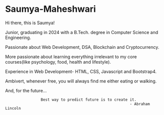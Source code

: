 # Saumya-Maheshwari
Hi there, this is Saumya!

Junior, graduating in 2024 with a B.Tech. degree in Computer Science and Engineering.

Passionate about Web Development, DSA, Blockchain and Cryptocurrency.

More passionate about learning everything irrelevant to my core courses(like psychology, food, health and lifestyle).

Experience in Web Development- HTML, CSS, Javascript and Bootstrap4.

Ambivert, whenever free, you will always find me either eating or walking.

And, for the future...

                    Best way to predict future is to create it.
                                                            - Abraham Lincoln



